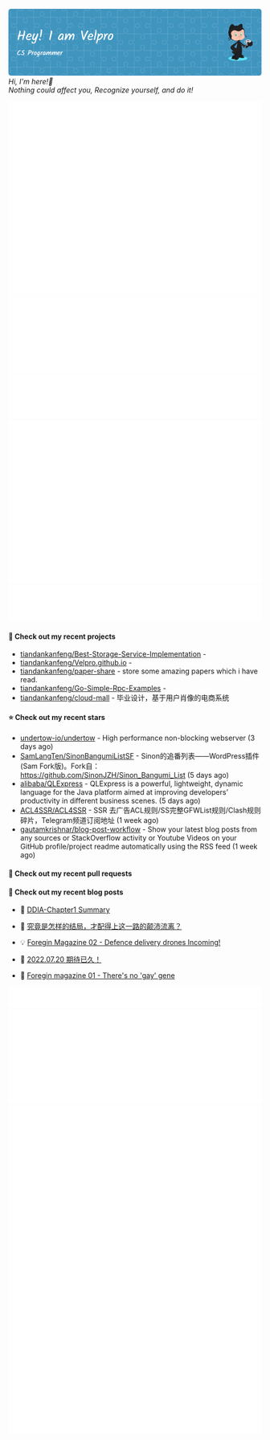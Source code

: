 ![Header](./github-header-image.png)
_Hi, I'm here!👋_
<br>
_Nothing could affect you, Recognize yourself, and do it!_



![Metrics](/github-metrics.svg)
![Metrics](/metrics.plugin.languages.details.svg)
![Metrics](/metrics.plugin.languages.recent.svg)
![Metrics](/metrics.plugin.stars.svg)
![Metrics](/metrics.plugin.topics.svg)
















#### 🌱 Check out my recent projects

- [tiandankanfeng/Best-Storage-Service-Implementation](https://github.com/tiandankanfeng/Best-Storage-Service-Implementation) - 
- [tiandankanfeng/Velpro.github.io](https://github.com/tiandankanfeng/Velpro.github.io) - 
- [tiandankanfeng/paper-share](https://github.com/tiandankanfeng/paper-share) - store some amazing papers which i have read.
- [tiandankanfeng/Go-Simple-Rpc-Examples](https://github.com/tiandankanfeng/Go-Simple-Rpc-Examples) - 
- [tiandankanfeng/cloud-mall](https://github.com/tiandankanfeng/cloud-mall) - 毕业设计，基于用户肖像的电商系统

#### ⭐ Check out my recent stars

- [undertow-io/undertow](https://github.com/undertow-io/undertow) - High performance non-blocking webserver (3 days ago)
- [SamLangTen/SinonBangumiListSF](https://github.com/SamLangTen/SinonBangumiListSF) - Sinon的追番列表——WordPress插件(Sam Fork版)。Fork自：https://github.com/SinonJZH/Sinon_Bangumi_List (5 days ago)
- [alibaba/QLExpress](https://github.com/alibaba/QLExpress) - QLExpress is a powerful, lightweight, dynamic language for the Java platform aimed at improving developers’ productivity in different business scenes. (5 days ago)
- [ACL4SSR/ACL4SSR](https://github.com/ACL4SSR/ACL4SSR) - SSR 去广告ACL规则/SS完整GFWList规则/Clash规则碎片，Telegram频道订阅地址 (1 week ago)
- [gautamkrishnar/blog-post-workflow](https://github.com/gautamkrishnar/blog-post-workflow) - Show your latest blog posts from any sources or StackOverflow activity or Youtube Videos on your GitHub profile/project readme automatically using the RSS feed (1 week ago)






#### 🔨 Check out my recent pull requests


#### 📜 Check out my recent blog posts

- 🦒 [DDIA-Chapter1 Summary](https://liangye-xo.xyz/?p=868) 

- 🐲 [究竟是怎样的结局，才配得上这一路的颠沛流离？](https://liangye-xo.xyz/?p=863) 

- 💡 [Foregin Magazine 02 - Defence delivery drones Incoming!](https://liangye-xo.xyz/?p=830) 

- 👺 [2022.07.20 期待已久！](https://liangye-xo.xyz/?p=826) 

- 🚦 [Foregin magazine 01 - There&#39;s no &#39;gay&#39; gene](https://liangye-xo.xyz/?p=800) 


![Metrics](/metrics.plugin.achievements.svg)
![Metrics](/metrics.plugin.anilist.characters.svg)
![Metrics](/metrics.plugin.anilist.svg)

